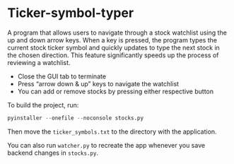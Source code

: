 # Ticker-symbol-typer
A program that allows users to navigate through a stock watchlist using the up and down arrow keys. When a key is pressed, the program types the current stock ticker symbol and quickly updates to type the next stock in the chosen direction. This feature significantly speeds up the process of reviewing a watchlist.


- Close the GUI tab to terminate
- Press “arrow down & up” keys to navigate the watchlist
- You can add or remove stocks by pressing either respective button


To build the project, run:
```python
pyinstaller --onefile --noconsole stocks.py
```
Then move the `ticker_symbols.txt` to the directory with the application.


You can also run `watcher.py` to recreate the app whenever you save backend changes in `stocks.py`.
